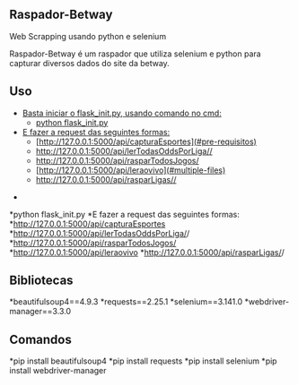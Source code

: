 ## Raspador-Betway
 Web Scrapping usando python e selenium


Raspador-Betway é um raspador que utiliza selenium e python para capturar diversos dados do site da betway.

## Uso

<!--ts-->
   * [Basta iniciar o flask_init.py, usando comando no cmd:](#Sobre)
      * [python flask_init.py](#pre-requisitos)
   * [E fazer a request das seguintes formas:](#tabela-de-conteudo)
      * [http://127.0.0.1:5000/api/capturaEsportes](#pre-requisitos)
      * [http://127.0.0.1:5000/api/lerTodasOddsPorLiga/<ESPORTE>/<NOMEDALIGA>](#local-files)
      * [http://127.0.0.1:5000/api/rasparTodosJogos/<ESPORTE>](#remote-files)
      * [http://127.0.0.1:5000/api/leraovivo](#multiple-files)
      * [http://127.0.0.1:5000/api/rasparLigas/<ESPORTE>/<NOMEDALIGA>](#combo)

<!--te-->
*
*python flask_init.py
*E fazer a request das seguintes formas:
*http://127.0.0.1:5000/api/capturaEsportes
*http://127.0.0.1:5000/api/lerTodasOddsPorLiga/<ESPORTE>/<NOMEDALIGA>
*http://127.0.0.1:5000/api/rasparTodosJogos/<ESPORTE>
*http://127.0.0.1:5000/api/leraovivo
*http://127.0.0.1:5000/api/rasparLigas/<ESPORTE>/<NOMEDALIGA>


## Bibliotecas
	
*beautifulsoup4==4.9.3
*requests==2.25.1
*selenium==3.141.0
*webdriver-manager==3.3.0

## Comandos

*pip install beautifulsoup4
*pip install requests
*pip install selenium
*pip install webdriver-manager
